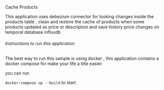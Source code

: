 Cache Products

This application uses debezium connector for looking changes inside the products table , clean and restore the cache of products when some products updated as price or description and save history price changes on temporal database influxdb

###### Instructions to run this application

The best way to run this sample is using docker , this application contains a docker compose for make your life a litte easier.

you can run 

`docker-compose up --build` to start